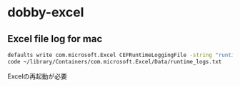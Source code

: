 # dobby-excel

## Excel file log for mac
```bash
defaults write com.microsoft.Excel CEFRuntimeLoggingFile -string "runtime_logs.txt"
code ~/library/Containers/com.microsoft.Excel/Data/runtime_logs.txt
```
Excelの再起動が必要